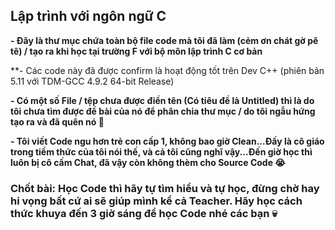 ## Lập trình với ngôn ngữ C

**- Đây là thư mục chứa toàn bộ file code mà tôi đã làm (cẻm ơn chát gờ pê tê) / tạo ra khi học tại trường F với bộ môn lập trình C cơ bản**

**- Các code này đã được confirm là hoạt động tốt trên Dev C++ (phiên bản 5.11 với TDM-GCC 4.9.2 64-bit Release)

**- Có một số File / tệp chưa được điền tên (Có tiêu đề là Untitled) thì là do tôi chưa tìm được đề bài của nó để phân chia thư mục / do tôi ngẫu hứng tạo ra và đã quên nó 🐧**

**- Tôi viết Code ngu hơn trẻ con cấp 1, không bao giờ Clean...Đấy là cô giáo trong tiềm thức của tôi nói thế, và cả tôi cũng nghĩ vậy...Đến giờ học thì luôn bị cô cấm Chat, đã vậy còn không thèm cho Source Code 😭**

### Chốt bài: Học Code thì hãy tự tìm hiểu và tự học, đừng chờ hay hi vọng bất cứ ai sẽ giúp mình kể cả Teacher. Hãy học cách thức khuya đến 3 giờ sáng để học Code nhé các bạn 💀
